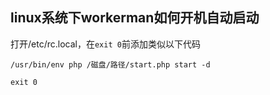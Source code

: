 ## linux系统下workerman如何开机自动启动

打开/etc/rc.local，在```exit 0```前添加类似以下代码

```
/usr/bin/env php /磁盘/路径/start.php start -d

exit 0
```